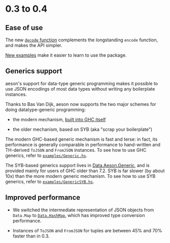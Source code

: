 # 0.3 to 0.4

## Ease of use

The new [`decode`
function](http://hackage.haskell.org/packages/archive/aeson/latest/doc/html/Data-Aeson.html#v:decode)
complements the longstanding `encode` function, and makes the API
simpler.

[New examples](https://github.com/bos/aeson/tree/master/examples) make
it easier to learn to use the package.


## Generics support

aeson's support for data-type generic programming makes it possible to
use JSON encodings of most data types without writing any boilerplate
instances.

Thanks to Bas Van Dijk, aeson now supports the two major schemes for
doing datatype-generic programming:

* the modern mechanism, [built into GHC
  itself](http://www.haskell.org/ghc/docs/latest/html/users_guide/generic-programming.html)

* the older mechanism, based on SYB (aka "scrap your boilerplate")

The modern GHC-based generic mechanism is fast and terse: in fact, its
performance is generally comparable in performance to hand-written and
TH-derived `ToJSON` and `FromJSON` instances.  To see how to use GHC
generics, refer to
[`examples/Generic.hs`](https://github.com/bos/aeson/blob/master/examples/Generic.hs).

The SYB-based generics support lives in
[Data.Aeson.Generic](http://hackage.haskell.org/packages/archive/aeson/latest/doc/html/Data-Aeson-Generic.html),
and is provided mainly for users of GHC older than 7.2.  SYB is far
slower (by about 10x) than the more modern generic mechanism.  To see
how to use SYB generics, refer to
[`examples/GenericSYB.hs`](https://github.com/bos/aeson/blob/master/examples/GenericSYB.hs).


## Improved performance

* We switched the intermediate representation of JSON objects from
  `Data.Map` to
  [`Data.HashMap`](http://hackage.haskell.org/package/unordered-containers),
  which has improved type conversion performance.

* Instances of `ToJSON` and `FromJSON` for tuples are between 45% and
  70% faster than in 0.3.
